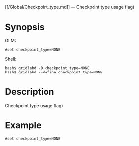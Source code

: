 [[/Global/Checkpoint_type.md]] -- Checkpoint type usage flag)

# Synopsis
GLM:
~~~
#set checkpoint_type=NONE
~~~
Shell:
~~~
bash$ gridlabd -D checkpoint_type=NONE
bash$ gridlabd --define checkpoint_type=NONE
~~~

# Description

Checkpoint type usage flag)

# Example

~~~
#set checkpoint_type=NONE
~~~

